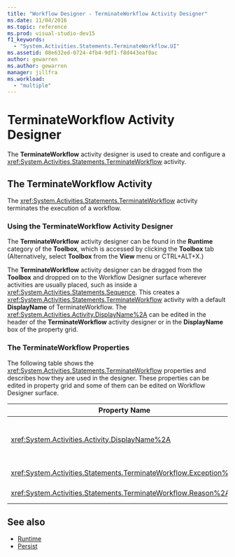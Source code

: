 ```yaml
---
title: "Workflow Designer - TerminateWorkflow Activity Designer"
ms.date: 11/04/2016
ms.topic: reference
ms.prod: visual-studio-dev15
f1_keywords:
  - "System.Activities.Statements.TerminateWorkflow.UI"
ms.assetid: 08e632ed-0724-4fb4-9df1-f8d443eaf0ac
author: gewarren
ms.author: gewarren
manager: jillfra
ms.workload:
  - "multiple"
---
```

# TerminateWorkflow Activity Designer

The **TerminateWorkflow** activity designer is used to create and configure a <xref:System.Activities.Statements.TerminateWorkflow> activity.

## The TerminateWorkflow Activity

The <xref:System.Activities.Statements.TerminateWorkflow> activity terminates the execution of a workflow.

### Using the TerminateWorkflow Activity Designer

The **TerminateWorkflow** activity designer can be found in the **Runtime** category of the **Toolbox**, which is accessed by clicking the **Toolbox** tab (Alternatively, select **Toolbox** from the **View** menu or CTRL+ALT+X.)

The **TerminateWorkflow** activity designer can be dragged from the **Toolbox** and dropped on to the Workflow Designer surface wherever activities are usually placed, such as inside a <xref:System.Activities.Statements.Sequence>. This creates a <xref:System.Activities.Statements.TerminateWorkflow> activity with a default **DisplayName** of TerminateWorkflow. The <xref:System.Activities.Activity.DisplayName%2A> can be edited in the header of the **TerminateWorkflow** activity designer or in the **DisplayName** box of the property grid.

### The TerminateWorkflow Properties

The following table shows the <xref:System.Activities.Statements.TerminateWorkflow> properties and describes how they are used in the designer. These properties can be edited in property grid and some of them can be edited on Workflow Designer surface.

|Property Name|Required|Usage|
|-|--------------|-|
|<xref:System.Activities.Activity.DisplayName%2A>|False|The friendly name of the <xref:System.Activities.Statements.TerminateWorkflow> activity. The default is TerminateWorkflow. Although the display name is not strictly required, it is a best practice to use a display name.|
|<xref:System.Activities.Statements.TerminateWorkflow.Exception%2A>|False|The exception to throw when the workflow is terminated. Set this property in the property grid.|
|<xref:System.Activities.Statements.TerminateWorkflow.Reason%2A>|False|The reason that explains why the workflow was terminated. Set this property in the property grid.|

## See also

- [Runtime](../workflow-designer/runtime-activity-designers.md)
- [Persist](../workflow-designer/persist-activity-designer.md)